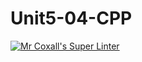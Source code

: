 # Unit5-04-CPP

[![Mr Coxall's Super Linter](https://github.com/ICS3U-Programming-ChristopherD/Unit5-04-CPP/workflows/Mr%20Coxall's%20Super%20Linter/badge.svg)](https://github.com/ICS3U-Programming-ChristopherD/Unit5-04-CPP/actions/)
